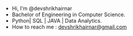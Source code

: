 - Hi, I’m @devshrikhairnar
- Bachelor of Engineering in Computer Science.
- Python| SQL | JAVA | Data Analytics.
- How to reach me : devshrikhairnar@gmail.com

<!---
devshrikhairnar/devshrikhairnar is a ✨ special ✨ repository because its `README.md` (this file) appears on your GitHub profile.
You can click the Preview link to take a look at your changes.
--->

